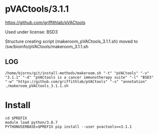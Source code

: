 pVACtools/3.1.1
========================

<https://github.com/griffithlab/pVACtools>

Used under license:
BSD3


Structure creating script (makeroom_pVACtools_3.1.1.sh) moved to /sw/bioinfo/pVACtools/makeroom_3.1.1.sh

LOG
---

    /home/bjornv/git/install-methods/makeroom.sh "-t" "pVACtools" "-v" "3.1.1" "-d" "pVACtools is a cancer immunotherapy suite" "-l" "BSD3" "-w" "https://github.com/griffithlab/pVACtools" "-s" "annotation"
    ./makeroom_pVACtools_3.1.1.sh
    
# Install
    cd $PREFIX
    module load python/3.8.7
    PYTHONUSERBASE=$PREFIX pip install --user pvactools==3.1.1

